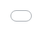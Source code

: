 <iframe src="reference/zopen.html" frameborder="0" style="overflow:hidden;overflow-x:hidden;overflow-y:hidden;height:100vh;width:100vw;position:absolute;top:0px;left:0px;right:0px;bottom:0px" height="100%" width="100%"></iframe>
